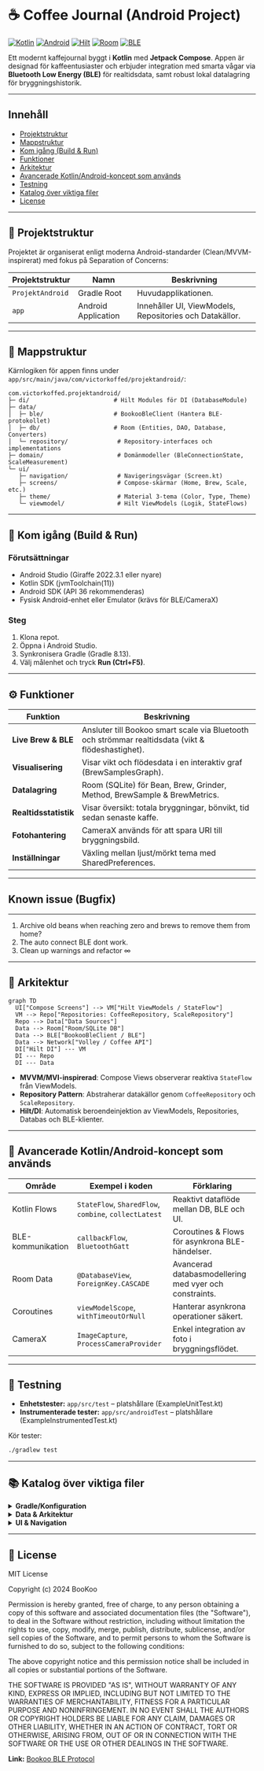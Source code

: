 # ☕ Coffee Journal (Android Project)

[![Kotlin](https://img.shields.io/badge/Kotlin-Compose-007BFF)](https://developer.android.com/kotlin)
[![Android](https://img.shields.io/badge/Android-Native-3DDC84)](https://developer.android.com/about)
[![Hilt](https://img.shields.io/badge/DI-Hilt-5D10E5)](https://developer.android.com/training/dependency-injection/hilt-android)
[![Room](https://img.shields.io/badge/Database-Room%20(SQLite)-4285F4)](https://developer.android.com/topic/libraries/architecture/room)
[![BLE](https://img.shields.io/badge/Connection-BLE%20Flows-00BCD4)](https://developer.android.com/guide/topics/connectivity/bluetooth/le)

Ett modernt kaffejournal byggt i **Kotlin** med **Jetpack Compose**. Appen är designad för kaffeentusiaster och erbjuder integration med smarta vågar via **Bluetooth Low Energy (BLE)** för realtidsdata, samt robust lokal datalagring för bryggningshistorik.

---

## Innehåll
- [Projektstruktur](#-projektstruktur)
- [Mappstruktur](#-mappstruktur)
- [Kom igång (Build & Run)](#-kom-igång-build--run)
- [Funktioner](#-funktioner)
- [Arkitektur](#-arkitektur)
- [Avancerade Kotlin/Android-koncept som används](#-avancerade-kotlinandroid-koncept-som-används)
- [Testning](#-testning)
- [Katalog över viktiga filer](#-katalog-över-viktiga-filer)
- [License](#-license)

---

## 📁 Projektstruktur

Projektet är organiserat enligt moderna Android-standarder (Clean/MVVM-inspirerat) med fokus på Separation of Concerns:

| Projektstruktur  | Namn                | Beskrivning                                             |
|------------------|---------------------|---------------------------------------------------------|
| `ProjektAndroid` | Gradle Root         | Huvudapplikationen.                                     |
| `app`            | Android Application | Innehåller UI, ViewModels, Repositories och Datakällor. |

---

## 🧱 Mappstruktur

Kärnlogiken för appen finns under `app/src/main/java/com/victorkoffed/projektandroid/`:

```text
com.victorkoffed.projektandroid/
├─ di/                        # Hilt Modules för DI (DatabaseModule)
├─ data/
│  ├─ ble/                    # BookooBleClient (Hantera BLE-protokollet)
│  ├─ db/                     # Room (Entities, DAO, Database, Converters)
│  └─ repository/              # Repository-interfaces och implementations
├─ domain/                     # Domänmodeller (BleConnectionState, ScaleMeasurement)
└─ ui/
   ├─ navigation/              # Navigeringsvägar (Screen.kt)
   ├─ screens/                 # Compose-skärmar (Home, Brew, Scale, etc.)
   ├─ theme/                   # Material 3-tema (Color, Type, Theme)
   └─ viewmodel/               # Hilt ViewModels (Logik, StateFlows)
```

---

## 🚀 Kom igång (Build & Run)

### Förutsättningar
- Android Studio (Giraffe 2022.3.1 eller nyare)
- Kotlin SDK (jvmToolchain(11))
- Android SDK (API 36 rekommenderas)
- Fysisk Android-enhet eller Emulator (krävs för BLE/CameraX)

### Steg
1. Klona repot.  
2. Öppna i Android Studio.  
3. Synkronisera Gradle (Gradle 8.13).  
4. Välj målenhet och tryck **Run (Ctrl+F5)**.

---

## ⚙️ Funktioner

| Funktion              | Beskrivning                                                                                        |
|-----------------------|----------------------------------------------------------------------------------------------------|
| **Live Brew & BLE**   | Ansluter till Bookoo smart scale via Bluetooth och strömmar realtidsdata (vikt & flödeshastighet). |
| **Visualisering**     | Visar vikt och flödesdata i en interaktiv graf (BrewSamplesGraph).                                 |
| **Datalagring**       | Room (SQLite) för Bean, Brew, Grinder, Method, BrewSample & BrewMetrics.                           |
| **Realtidsstatistik** | Visar översikt: totala bryggningar, bönvikt, tid sedan senaste kaffe.                              |
| **Fotohantering**     | CameraX används för att spara URI till bryggningsbild.                                             |
| **Inställningar**     | Växling mellan ljust/mörkt tema med SharedPreferences.                                             |

---

##  Known issue (Bugfix)
---

1. Archive old beans when reaching zero and brews to remove them from home?
2. The auto connect BLE dont work.
3. Clean up warnings and refactor ∞

---

## 🧱 Arkitektur

```mermaid
graph TD
  UI["Compose Screens"] --> VM["Hilt ViewModels / StateFlow"]
  VM --> Repo["Repositories: CoffeeRepository, ScaleRepository"]
  Repo --> Data["Data Sources"]
  Data --> Room["Room/SQLite DB"]
  Data --> BLE["BookooBleClient / BLE"]
  Data --> Network["Volley / Coffee API"]
  DI["Hilt DI"] --- VM
  DI --- Repo
  DI --- Data
```

- **MVVM/MVI-inspirerad**: Compose Views observerar reaktiva `StateFlow` från ViewModels.  
- **Repository Pattern**: Abstraherar datakällor genom `CoffeeRepository` och `ScaleRepository`.  
- **Hilt/DI**: Automatisk beroendeinjektion av ViewModels, Repositories, Databas och BLE-klienter.

---

## 🧩 Avancerade Kotlin/Android-koncept som används

| Område            | Exempel i koden                                       | Förklaring                                             |
|-------------------|-------------------------------------------------------|--------------------------------------------------------|
| Kotlin Flows      | `StateFlow`, `SharedFlow`, `combine`, `collectLatest` | Reaktivt dataflöde mellan DB, BLE och UI.              |
| BLE-kommunikation | `callbackFlow`, `BluetoothGatt`                       | Coroutines & Flows för asynkrona BLE-händelser.        |
| Room Data         | `@DatabaseView`, `ForeignKey.CASCADE`                 | Avancerad databasmodellering med vyer och constraints. |
| Coroutines        | `viewModelScope`, `withTimeoutOrNull`                 | Hanterar asynkrona operationer säkert.                 |
| CameraX           | `ImageCapture`, `ProcessCameraProvider`               | Enkel integration av foto i bryggningsflödet.          |

---

## 🧪 Testning

- **Enhetstester:** `app/src/test` – platshållare (ExampleUnitTest.kt)  
- **Instrumenterade tester:** `app/src/androidTest` – platshållare (ExampleInstrumentedTest.kt)

Kör tester:
```bash
./gradlew test
```

---

## 📚 Katalog över viktiga filer

<details>
<summary><strong>Gradle/Konfiguration</strong></summary>

- `gradle/libs.versions.toml` – Central hantering av beroenden  
- `app/build.gradle.kts` – Konfigurerar Android/Compose/Hilt/KSP  
- `AndroidManifest.xml` – BLE- och kameratillstånd

</details>

<details>
<summary><strong>Data & Arkitektur</strong></summary>

- `data/repository/CoffeeRepository.kt` – Huvudkontrakt för databasåtkomst  
- `data/db/DatabaseEntities.kt` – Room-entiteter & BrewMetrics (View)  
- `data/ble/BookooBleClient.kt` – BLE-hantering  
- `di/DatabaseModule.kt` – Hilt-modul för databas & repository

</details>

<details>
<summary><strong>UI & Navigation</strong></summary>

- `MainActivity.kt` – NavHost, Drawer, Hilt ViewModel-hämtning  
- `ui/viewmodel/scale/ScaleViewModel.kt` – Hanterar BLE-logik & state  
- `ui/screens/brew/LiveBrewScreen.kt` – Compose-skärm för realtidsbryggning

</details>

---

## 📜 License

MIT License

Copyright (c) 2024 BooKoo

Permission is hereby granted, free of charge, to any person obtaining a copy
of this software and associated documentation files (the "Software"), to deal
in the Software without restriction, including without limitation the rights
to use, copy, modify, merge, publish, distribute, sublicense, and/or sell
copies of the Software, and to permit persons to whom the Software is
furnished to do so, subject to the following conditions:

The above copyright notice and this permission notice shall be included in all
copies or substantial portions of the Software.

THE SOFTWARE IS PROVIDED "AS IS", WITHOUT WARRANTY OF ANY KIND, EXPRESS OR
IMPLIED, INCLUDING BUT NOT LIMITED TO THE WARRANTIES OF MERCHANTABILITY,
FITNESS FOR A PARTICULAR PURPOSE AND NONINFRINGEMENT. IN NO EVENT SHALL THE
AUTHORS OR COPYRIGHT HOLDERS BE LIABLE FOR ANY CLAIM, DAMAGES OR OTHER
LIABILITY, WHETHER IN AN ACTION OF CONTRACT, TORT OR OTHERWISE, ARISING FROM,
OUT OF OR IN CONNECTION WITH THE SOFTWARE OR THE USE OR OTHER DEALINGS IN THE
SOFTWARE.

**Link:** [Bookoo BLE Protocol](https://github.com/BooKooCode/OpenSource/blob/main/bookoo_mini_scale/protocols.md)
